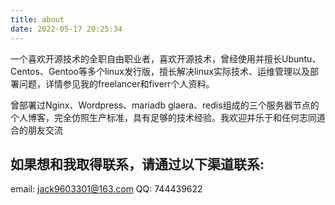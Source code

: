 ```yaml
---
title: about
date: 2022-05-17 20:25:34
---
```

一个喜欢开源技术的全职自由职业者，喜欢开源技术，曾经使用并擅长Ubuntu、Centos、Gentoo等多个linux发行版，擅长解决linux实际技术、运维管理以及部署问题，详情参见我的freelancer和fiverr个人资料。

曾部署过Nginx、Wordpress、mariadb glaera、redis组成的三个服务器节点的个人博客，完全仿照生产标准，具有足够的技术经验。我欢迎并乐于和任何志同道合的朋友交流

如果想和我取得联系，请通过以下渠道联系:
---------------------------
email: jack9603301@163.com
QQ: 744439622
